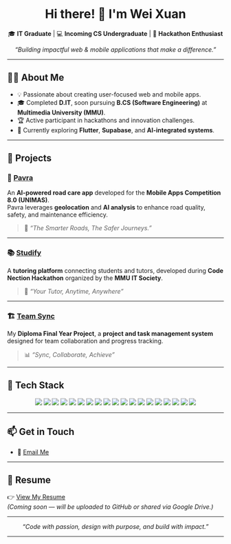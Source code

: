 <!-- Header Section -->
<h1 align="center">Hi there! 👋 I'm Wei Xuan</h1>

<p align="center">
  🎓 <b>IT Graduate</b> | 💻 <b>Incoming CS Undergraduate</b> | 🚀 <b>Hackathon Enthusiast</b>
</p>

<p align="center">
  <i>“Building impactful web & mobile applications that make a difference.”</i>
</p>

---

## 👨‍💻 About Me

- 💡 Passionate about creating user-focused web and mobile apps.  
- 🎓 Completed **D.IT**, soon pursuing **B.CS (Software Engineering)** at **Multimedia University (MMU)**.  
- 🏆 Active participant in hackathons and innovation challenges.  
- 📱 Currently exploring **Flutter**, **Supabase**, and **AI-integrated systems**.  

---

## 🚀 Projects

### 📱 [**Pavra**](https://github.com/WeiXuan-C/Pavra)
An **AI-powered road care app** developed for the **Mobile Apps Competition 8.0 (UNIMAS)**.  
Pavra leverages **geolocation** and **AI analysis** to enhance road quality, safety, and maintenance efficiency.  
> 🧭 *“The Smarter Roads, The Safer Journeys.”*

---

### 📚 [**Studify**](https://github.com/baifan1366/Studify)
A **tutoring platform** connecting students and tutors, developed during **Code Nection Hackathon** organized by the **MMU IT Society**.  
> 👥 *“Your Tutor, Anytime, Anywhere”*

---

### 🏗️ [**Team Sync**](https://github.com/baifan1366/project-management-system)
My **Diploma Final Year Project**, a **project and task management system** designed for team collaboration and progress tracking.  
> 📊 *“Sync, Collaborate, Achieve”*

---

## 🧠 Tech Stack

<p align="center">

  <!-- 🌐 Frontend -->
  <img src="https://img.shields.io/badge/Flutter-02569B?style=for-the-badge&logo=flutter&logoColor=white" />
  <img src="https://img.shields.io/badge/React-61DAFB?style=for-the-badge&logo=react&logoColor=black" />
  <img src="https://img.shields.io/badge/Next.js-000000?style=for-the-badge&logo=nextdotjs&logoColor=white" />
  <img src="https://img.shields.io/badge/HTML5-E34F26?style=for-the-badge&logo=html5&logoColor=white" />

  <!-- ⚙️ Backend -->
  <img src="https://img.shields.io/badge/Node.js-339933?style=for-the-badge&logo=nodedotjs&logoColor=white" />
  <img src="https://img.shields.io/badge/PHP-777BB4?style=for-the-badge&logo=php&logoColor=white" />

  <!-- 🗄️ Database -->
  <img src="https://img.shields.io/badge/PostgreSQL-316192?style=for-the-badge&logo=postgresql&logoColor=white" />
  <img src="https://img.shields.io/badge/Redis-DC382D?style=for-the-badge&logo=redis&logoColor=white" />

  <!-- ☁️ Services -->
  <img src="https://img.shields.io/badge/Supabase-3ECF8E?style=for-the-badge&logo=supabase&logoColor=white" />
  <img src="https://img.shields.io/badge/Stripe-008CDD?style=for-the-badge&logo=stripe&logoColor=white" />
  <img src="https://img.shields.io/badge/OneSignal-FB0D1B?style=for-the-badge&logo=onesignal&logoColor=white" />

  <!-- 💬 Languages -->
  <img src="https://img.shields.io/badge/Dart-0175C2?style=for-the-badge&logo=dart&logoColor=white" />
  <img src="https://img.shields.io/badge/Java-007396?style=for-the-badge&logo=java&logoColor=white" />
  <img src="https://img.shields.io/badge/C++-00599C?style=for-the-badge&logo=cplusplus&logoColor=white" />
  <img src="https://img.shields.io/badge/C-283593?style=for-the-badge&logo=c&logoColor=white" />
  <img src="https://img.shields.io/badge/JavaScript-F7DF1E?style=for-the-badge&logo=javascript&logoColor=black" />

  <!-- 🧰 Others -->
  <img src="https://img.shields.io/badge/Git-F05032?style=for-the-badge&logo=git&logoColor=white" />
  <img src="https://img.shields.io/badge/Figma-F24E1E?style=for-the-badge&logo=figma&logoColor=white" />
  <img src="https://img.shields.io/badge/Prisma-2D3748?style=for-the-badge&logo=prisma&logoColor=white" />

</p>

---

## 📫 Get in Touch

- 📧 [Email Me](mailto:weixuan.chong@gmail.com)  

---

## 📄 Resume

👉 [View My Resume](#)  
*(Coming soon — will be uploaded to GitHub or shared via Google Drive.)*

---

<p align="center">
  <i>“Code with passion, design with purpose, and build with impact.”</i>  
</p>

---
